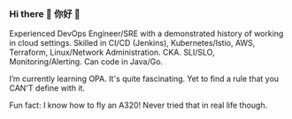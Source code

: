 ### Hi there 👋 你好 👋

Experienced DevOps Engineer/SRE with a demonstrated history of working in cloud settings. Skilled in CI/CD (Jenkins), Kubernetes/Istio, AWS, Terraform, Linux/Network Administration. CKA. SLI/SLO, Monitoring/Alerting. Can code in Java/Go.

I’m currently learning OPA. It's quite fascinating. Yet to find a rule that you CAN'T define with it. 

Fun fact: 
I know how to fly an A320! Never tried that in real life though. 
<!--
**songford/songford** is a ✨ _special_ ✨ repository because its `README.md` (this file) appears on your GitHub profile.

Here are some ideas to get you started:

- 🔭 I’m currently working on ...
- 🌱 I’m currently learning ...
- 👯 I’m looking to collaborate on ...
- 🤔 I’m looking for help with ...
- 💬 Ask me about ...
- 📫 How to reach me: ...
- 😄 Pronouns: ...
- ⚡ Fun fact: ...
-->
